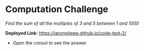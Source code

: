 # Computation Challenge

_Find the sum of all the multiples of 3 and 5 between 1 and 1000_

__Deployed Link:__ https://jaromplewe.github.io/code-test-2/

* Open the consol to see the answer